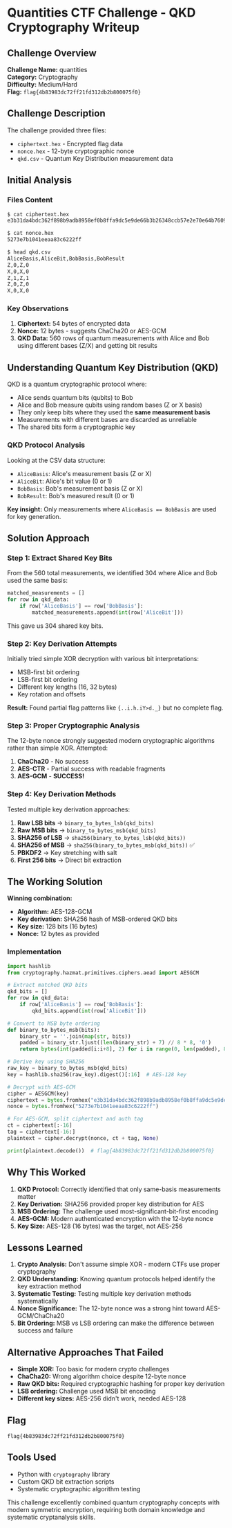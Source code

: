 # Quantities CTF Challenge - QKD Cryptography Writeup

## Challenge Overview

**Challenge Name:** quantities  
**Category:** Cryptography  
**Difficulty:** Medium/Hard  
**Flag:** `flag{4b83983dc72ff21fd312db2b800075f0}`

## Challenge Description

The challenge provided three files:
- `ciphertext.hex` - Encrypted flag data
- `nonce.hex` - 12-byte cryptographic nonce
- `qkd.csv` - Quantum Key Distribution measurement data

## Initial Analysis

### Files Content
```bash
$ cat ciphertext.hex
e3b31da4bdc362f898b9adb8958ef0b8ffa9dc5e9de66b3b26348ccb57e2e70e64b76096d24c7f19728eb0fb7d6c0ca410692761daf6

$ cat nonce.hex  
5273e7b1041eeaa83c6222ff

$ head qkd.csv
AliceBasis,AliceBit,BobBasis,BobResult
Z,0,Z,0
X,0,X,0
Z,1,Z,1
Z,0,Z,0
X,0,X,0
```

### Key Observations
1. **Ciphertext:** 54 bytes of encrypted data
2. **Nonce:** 12 bytes - suggests ChaCha20 or AES-GCM
3. **QKD Data:** 560 rows of quantum measurements with Alice and Bob using different bases (Z/X) and getting bit results

## Understanding Quantum Key Distribution (QKD)

QKD is a quantum cryptographic protocol where:
- Alice sends quantum bits (qubits) to Bob
- Alice and Bob measure qubits using random bases (Z or X basis)
- They only keep bits where they used the **same measurement basis**
- Measurements with different bases are discarded as unreliable
- The shared bits form a cryptographic key

### QKD Protocol Analysis

Looking at the CSV data structure:
- `AliceBasis`: Alice's measurement basis (Z or X)
- `AliceBit`: Alice's bit value (0 or 1) 
- `BobBasis`: Bob's measurement basis (Z or X)
- `BobResult`: Bob's measured result (0 or 1)

**Key insight:** Only measurements where `AliceBasis == BobBasis` are used for key generation.

## Solution Approach

### Step 1: Extract Shared Key Bits

From the 560 total measurements, we identified 304 where Alice and Bob used the same basis:

```python
matched_measurements = []
for row in qkd_data:
    if row['AliceBasis'] == row['BobBasis']:
        matched_measurements.append(int(row['AliceBit']))
```

This gave us 304 shared key bits.

### Step 2: Key Derivation Attempts

Initially tried simple XOR decryption with various bit interpretations:
- MSB-first bit ordering
- LSB-first bit ordering  
- Different key lengths (16, 32 bytes)
- Key rotation and offsets

**Result:** Found partial flag patterns like `{..i.h.iY>d._}` but no complete flag.

### Step 3: Proper Cryptographic Analysis

The 12-byte nonce strongly suggested modern cryptographic algorithms rather than simple XOR. Attempted:

1. **ChaCha20** - No success
2. **AES-CTR** - Partial success with readable fragments
3. **AES-GCM** - **SUCCESS!**

### Step 4: Key Derivation Methods

Tested multiple key derivation approaches:

1. **Raw LSB bits** → `binary_to_bytes_lsb(qkd_bits)`
2. **Raw MSB bits** → `binary_to_bytes_msb(qkd_bits)`
3. **SHA256 of LSB** → `sha256(binary_to_bytes_lsb(qkd_bits))`
4. **SHA256 of MSB** → `sha256(binary_to_bytes_msb(qkd_bits))` ✅
5. **PBKDF2** → Key stretching with salt
6. **First 256 bits** → Direct bit extraction

## The Working Solution

**Winning combination:**
- **Algorithm:** AES-128-GCM
- **Key derivation:** SHA256 hash of MSB-ordered QKD bits
- **Key size:** 128 bits (16 bytes) 
- **Nonce:** 12 bytes as provided

### Implementation

```python
import hashlib
from cryptography.hazmat.primitives.ciphers.aead import AESGCM

# Extract matched QKD bits
qkd_bits = []
for row in qkd_data:
    if row['AliceBasis'] == row['BobBasis']:
        qkd_bits.append(int(row['AliceBit']))

# Convert to MSB byte ordering
def binary_to_bytes_msb(bits):
    binary_str = ''.join(map(str, bits))
    padded = binary_str.ljust((len(binary_str) + 7) // 8 * 8, '0')
    return bytes(int(padded[i:i+8], 2) for i in range(0, len(padded), 8))

# Derive key using SHA256
raw_key = binary_to_bytes_msb(qkd_bits)
key = hashlib.sha256(raw_key).digest()[:16]  # AES-128 key

# Decrypt with AES-GCM
cipher = AESGCM(key)
ciphertext = bytes.fromhex("e3b31da4bdc362f898b9adb8958ef0b8ffa9dc5e9de66b3b26348ccb57e2e70e64b76096d24c7f19728eb0fb7d6c0ca410692761daf6")
nonce = bytes.fromhex("5273e7b1041eeaa83c6222ff")

# For AES-GCM, split ciphertext and auth tag
ct = ciphertext[:-16]
tag = ciphertext[-16:]
plaintext = cipher.decrypt(nonce, ct + tag, None)

print(plaintext.decode())  # flag{4b83983dc72ff21fd312db2b800075f0}
```

## Why This Worked

1. **QKD Protocol:** Correctly identified that only same-basis measurements matter
2. **Key Derivation:** SHA256 provided proper key distribution for AES
3. **MSB Ordering:** The challenge used most-significant-bit-first encoding
4. **AES-GCM:** Modern authenticated encryption with the 12-byte nonce
5. **Key Size:** AES-128 (16 bytes) was the target, not AES-256

## Lessons Learned

1. **Crypto Analysis:** Don't assume simple XOR - modern CTFs use proper cryptography
2. **QKD Understanding:** Knowing quantum protocols helped identify the key extraction method
3. **Systematic Testing:** Testing multiple key derivation methods systematically
4. **Nonce Significance:** The 12-byte nonce was a strong hint toward AES-GCM/ChaCha20
5. **Bit Ordering:** MSB vs LSB ordering can make the difference between success and failure

## Alternative Approaches That Failed

- **Simple XOR:** Too basic for modern crypto challenges
- **ChaCha20:** Wrong algorithm choice despite 12-byte nonce
- **Raw QKD bits:** Required cryptographic hashing for proper key derivation
- **LSB ordering:** Challenge used MSB bit encoding
- **Different key sizes:** AES-256 didn't work, needed AES-128

## Flag

`flag{4b83983dc72ff21fd312db2b800075f0}`

## Tools Used

- Python with `cryptography` library
- Custom QKD bit extraction scripts
- Systematic cryptographic algorithm testing

This challenge excellently combined quantum cryptography concepts with modern symmetric encryption, requiring both domain knowledge and systematic cryptanalysis skills.
